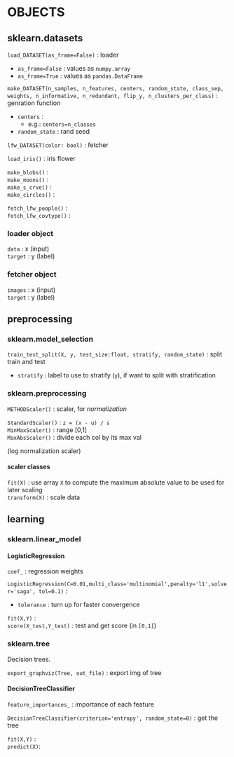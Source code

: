 # OBJECTS

## sklearn.datasets

`load_DATASET(as_frame=False)` : loader  
*	`as_frame=False` : values as `numpy.array`
*	`as_frame=True` : values as `pandas.DataFrame`

`make_DATASET(n_samples, n_features, centers, random_state, class_sep, weights, n_informative, n_redundant, flip_y, n_clusters_per_class)` : genration function  
*	`centers` : 
	*	e.g.: `centers=n_classes` 
*	`random_state` : rand seed

`lfw_DATASET(color: bool)` : fetcher  

`load_iris()` : iris flower  

`make_blobs()` :  
`make_moons()` :  
`make_s_crve()` :  
`make_circles()` :  

`fetch_lfw_people()` :  
`fetch_lfw_covtype()` :  

### loader object
`data` : x (input)  
`target` : y (label)  

### fetcher object
`images` : x (input)  
`target` : y (label)  

## preprocessing

### sklearn.model_selection

`train_test_split(X, y, test_size:float, stratify, random_state)` : split train and test 
*	`stratify` : label to use to stratify (`y`), if want to split with stratification

### sklearn.preprocessing

`METHODScaler()` : scaler, for _normalization_  

`StandardScaler()` : `z = (x - u) / s`  
`MinMaxScaler()` : range [0,1]  
`MaxAbsScaler()` : divide each col by its max val  

(log normalization scaler)  

#### scaler classes

`fit(X)` : use array `X` to compute the maximum absolute value to be used for later scaling  
`transform(X)` : scale data  

## learning

### sklearn.linear_model

#### LogisticRegression

`coef_` : regression weights  

`LogisticRegression(C=0.01,multi_class='multinomial',penalty='l1',solver='saga', tol=0.1)` :  
*	`tolerance` : turn up for faster convergence

`fit(X,Y)` :  
`score(X_test,Y_test)` : test and get score (in `[0,1]`)  

### sklearn.tree

Decision trees.  

`export_graphviz(Tree, out_file)` : export img of tree  

#### DecisionTreeClassifier

`feature_importances_` : importance of each feature  

`DecisionTreeClassifier(criterion='entropy', random_state=0)` : get the tree  

`fit(X,Y)` :  
`predict(X)`:  
